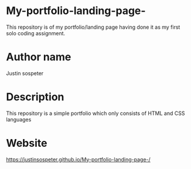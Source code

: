 # My-portfolio-landing-page-
This repository is of my portfolio/landing page having done it as my first solo coding assignment.

# Author name
Justin sospeter

# Description
This repository is a simple portfolio which only consists of HTML and CSS languages

# Website
https://justinsospeter.github.io/My-portfolio-landing-page-/
